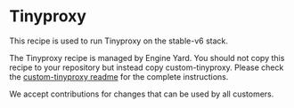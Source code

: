 # Tinyproxy

This recipe is used to run Tinyproxy on the stable-v6 stack.

The Tinyproxy recipe is managed by Engine Yard. You should not copy this recipe to your repository but instead copy custom-tinyproxy. Please check the [custom-tinyproxy readme](../../custom-cookbooks/tinyproxy/cookbooks/custom-tinyproxy) for the complete instructions.

We accept contributions for changes that can be used by all customers.
